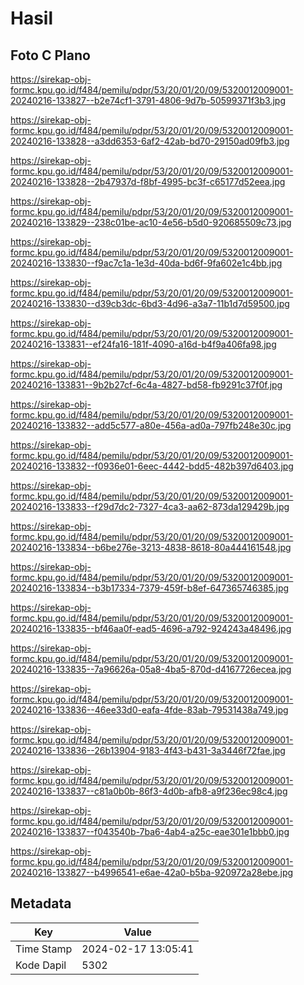 # Hasil

## Foto C Plano

https://sirekap-obj-formc.kpu.go.id/f484/pemilu/pdpr/53/20/01/20/09/5320012009001-20240216-133827--b2e74cf1-3791-4806-9d7b-50599371f3b3.jpg

https://sirekap-obj-formc.kpu.go.id/f484/pemilu/pdpr/53/20/01/20/09/5320012009001-20240216-133828--a3dd6353-6af2-42ab-bd70-29150ad09fb3.jpg

https://sirekap-obj-formc.kpu.go.id/f484/pemilu/pdpr/53/20/01/20/09/5320012009001-20240216-133828--2b47937d-f8bf-4995-bc3f-c65177d52eea.jpg

https://sirekap-obj-formc.kpu.go.id/f484/pemilu/pdpr/53/20/01/20/09/5320012009001-20240216-133829--238c01be-ac10-4e56-b5d0-920685509c73.jpg

https://sirekap-obj-formc.kpu.go.id/f484/pemilu/pdpr/53/20/01/20/09/5320012009001-20240216-133830--f9ac7c1a-1e3d-40da-bd6f-9fa602e1c4bb.jpg

https://sirekap-obj-formc.kpu.go.id/f484/pemilu/pdpr/53/20/01/20/09/5320012009001-20240216-133830--d39cb3dc-6bd3-4d96-a3a7-11b1d7d59500.jpg

https://sirekap-obj-formc.kpu.go.id/f484/pemilu/pdpr/53/20/01/20/09/5320012009001-20240216-133831--ef24fa16-181f-4090-a16d-b4f9a406fa98.jpg

https://sirekap-obj-formc.kpu.go.id/f484/pemilu/pdpr/53/20/01/20/09/5320012009001-20240216-133831--9b2b27cf-6c4a-4827-bd58-fb9291c37f0f.jpg

https://sirekap-obj-formc.kpu.go.id/f484/pemilu/pdpr/53/20/01/20/09/5320012009001-20240216-133832--add5c577-a80e-456a-ad0a-797fb248e30c.jpg

https://sirekap-obj-formc.kpu.go.id/f484/pemilu/pdpr/53/20/01/20/09/5320012009001-20240216-133832--f0936e01-6eec-4442-bdd5-482b397d6403.jpg

https://sirekap-obj-formc.kpu.go.id/f484/pemilu/pdpr/53/20/01/20/09/5320012009001-20240216-133833--f29d7dc2-7327-4ca3-aa62-873da129429b.jpg

https://sirekap-obj-formc.kpu.go.id/f484/pemilu/pdpr/53/20/01/20/09/5320012009001-20240216-133834--b6be276e-3213-4838-8618-80a444161548.jpg

https://sirekap-obj-formc.kpu.go.id/f484/pemilu/pdpr/53/20/01/20/09/5320012009001-20240216-133834--b3b17334-7379-459f-b8ef-647365746385.jpg

https://sirekap-obj-formc.kpu.go.id/f484/pemilu/pdpr/53/20/01/20/09/5320012009001-20240216-133835--bf46aa0f-ead5-4696-a792-924243a48496.jpg

https://sirekap-obj-formc.kpu.go.id/f484/pemilu/pdpr/53/20/01/20/09/5320012009001-20240216-133835--7a96626a-05a8-4ba5-870d-d4167726ecea.jpg

https://sirekap-obj-formc.kpu.go.id/f484/pemilu/pdpr/53/20/01/20/09/5320012009001-20240216-133836--46ee33d0-eafa-4fde-83ab-79531438a749.jpg

https://sirekap-obj-formc.kpu.go.id/f484/pemilu/pdpr/53/20/01/20/09/5320012009001-20240216-133836--26b13904-9183-4f43-b431-3a3446f72fae.jpg

https://sirekap-obj-formc.kpu.go.id/f484/pemilu/pdpr/53/20/01/20/09/5320012009001-20240216-133837--c81a0b0b-86f3-4d0b-afb8-a9f236ec98c4.jpg

https://sirekap-obj-formc.kpu.go.id/f484/pemilu/pdpr/53/20/01/20/09/5320012009001-20240216-133837--f043540b-7ba6-4ab4-a25c-eae301e1bbb0.jpg

https://sirekap-obj-formc.kpu.go.id/f484/pemilu/pdpr/53/20/01/20/09/5320012009001-20240216-133827--b4996541-e6ae-42a0-b5ba-920972a28ebe.jpg


## Metadata

| Key        | Value               |
| ---------- | ------------------- |
| Time Stamp | 2024-02-17 13:05:41 |
| Kode Dapil | 5302                |



